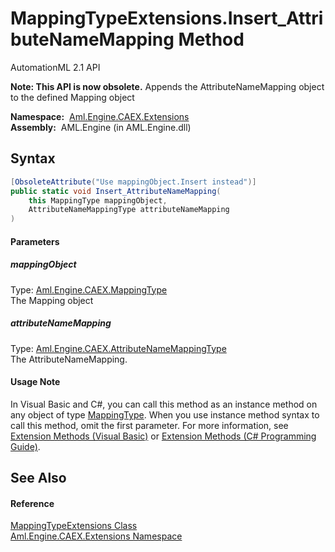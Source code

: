MappingTypeExtensions.Insert_AttributeNameMapping Method
========================================================
AutomationML 2.1 API

**Note: This API is now obsolete.**
Appends the AttributeNameMapping object to the defined Mapping object

  **Namespace:**  [Aml.Engine.CAEX.Extensions][1]  
  **Assembly:**  AML.Engine (in AML.Engine.dll)

Syntax
------

```csharp
[ObsoleteAttribute("Use mappingObject.Insert instead")]
public static void Insert_AttributeNameMapping(
	this MappingType mappingObject,
	AttributeNameMappingType attributeNameMapping
)
```

#### Parameters

##### *mappingObject*
Type: [Aml.Engine.CAEX.MappingType][2]  
The Mapping object

##### *attributeNameMapping*
Type: [Aml.Engine.CAEX.AttributeNameMappingType][3]  
The AttributeNameMapping.

#### Usage Note
In Visual Basic and C#, you can call this method as an instance method on any object of type [MappingType][2]. When you use instance method syntax to call this method, omit the first parameter. For more information, see [Extension Methods (Visual Basic)][4] or [Extension Methods (C# Programming Guide)][5].

See Also
--------

#### Reference
[MappingTypeExtensions Class][6]  
[Aml.Engine.CAEX.Extensions Namespace][1]  

[1]: ../README.md
[2]: ../../Aml.Engine.CAEX/MappingType/README.md
[3]: ../../Aml.Engine.CAEX/AttributeNameMappingType/README.md
[4]: https://docs.microsoft.com/dotnet/visual-basic/programming-guide/language-features/procedures/extension-methods
[5]: https://docs.microsoft.com/dotnet/csharp/programming-guide/classes-and-structs/extension-methods
[6]: README.md
[7]: https://www.automationml.org
[8]: ../../icons/logoShade.png
